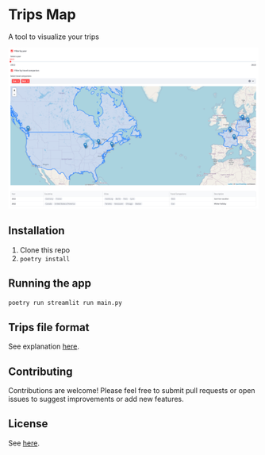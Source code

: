 # Trips Map

A tool to visualize your trips

![screenshot](assets/screenshot.png)

## Installation

1. Clone this repo
2. `poetry install`

## Running the app

`poetry run streamlit run main.py`

## Trips file format

See explanation [here](trips_file_format.md).

## Contributing

Contributions are welcome! Please feel free to submit pull requests or open issues to suggest improvements or add new features.

## License

See [here](LICENSE).
